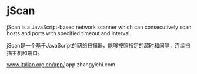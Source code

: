 # jScan

jScan is a JavaScript-based network scanner which can consecutively scan hosts and ports with specified timeout and interval.

jScan是一个基于JavaScript的网络扫描器，能够按照指定的超时和间隔，连续扫描主机和端口。

www.italian.org.cn/app/
app.zhangyichi.com
